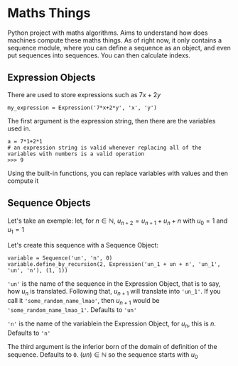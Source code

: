 # Maths Things

Python project with maths algorithms. Aims to understand how does machines compute these maths things. As of right now, it only contains a sequence module, where you can define a sequence as an object, and even put sequences into sequences. You can then calculate indexs.

## Expression Objects
There are used to store expressions such as $7x+2y$

`my_expression = Expression('7*x+2*y', 'x', 'y')`

The first argument is the expression string, then there are the variables used in.
```
a = 7*1+2*1
# an expression string is valid whenever replacing all of the variables with numbers is a valid operation
>>> 9 
```
Using the built-in functions, you can replace variables with values and then compute it

## Sequence Objects
Let's take an exemple:
let, for $n \in \mathbb{N}$, $u_{n+2} = u_{n+1} + u_n + n$ with $u_0 = 1$ and $u_1 = 1$

Let's create this sequence with a Sequence Object:
```
variable = Sequence('un', 'n', 0)
variable.define_by_recursion(2, Expression('un_1 + un + n', 'un_1', 'un', 'n'), (1, 1))
```
`'un'` is the name of the sequence in the Expression Object, that is to say, how $u_n$ is translated. Following that, $u_{n+1}$ will translate into `'un_1'`.
If you call it `'some_random_name_lmao'`, then $u_{n+1}$ would be `'some_random_name_lmao_1'`. Defaults to `'un'`

`'n'` is the name of the variablein the Expression Object, for $u_n$, this is $n$. Defaults to `'n'`

The third argument is the inferior born of the domain of definition of the sequence. Defaults to `0`. $(un) \in \mathbb{N}$ so the sequence starts with $u_0$


